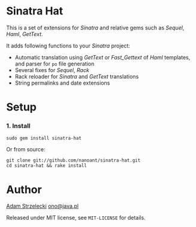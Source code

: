 Sinatra Hat
===========
This is a set of extensions for *Sinatra* and relative gems such as *Sequel*, *Haml*, *GetText*.

It adds following functions to your *Sinatra* project:

 - Automatic translation using *GetText* or *Fast_Gettext* of *Haml* templates, and parser for `po` file generation
 - Several fixes for *Sequel*, *Rack*
 - Rack reloader for *Sinatra* and *GetText* translations
 - String permalinks and date extensions

Setup
=====
### 1. Install

    sudo gem install sinatra-hat

Or from source:

    git clone git://github.com/nanoant/sinatra-hat.git
    cd sinatra-hat && rake install

Author
======
[Adam Strzelecki](http://www.nanoant.com/)
ono@java.pl

Released under MIT license, see `MIT-LICENSE` for details.
